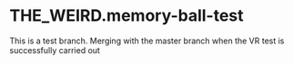 # THE_WEIRD.memory-ball-test
This is a test branch. Merging with the master branch when the VR test is successfully carried out
